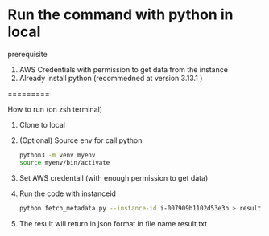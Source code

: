 Run the command with python in local
========

prerequisite
1. AWS Credentials with permission to get data from the instance
2. Already install python (recommedned at version 3.13.1 )

=========

How to run (on zsh terminal)
1. Clone to local
2. (Optional) Source env for call python
   ```bash
   python3 -m venv myenv
   source myenv/bin/activate
   ```
   
4. Set AWS credentail (with enough permission to get data)
5. Run the code with instanceid
   ```bash
   python fetch_metadata.py --instance-id i-007909b1102d53e3b > result.txt
   ```
6. The result will return in json format in file name result.txt
